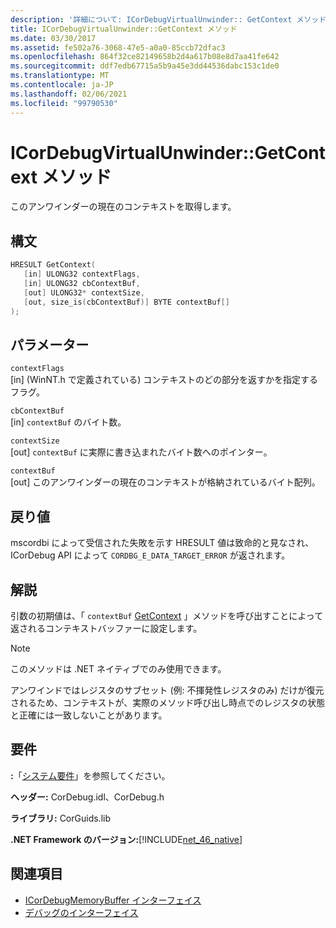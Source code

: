 ```yaml
---
description: '詳細について: ICorDebugVirtualUnwinder:: GetContext メソッド'
title: ICorDebugVirtualUnwinder::GetContext メソッド
ms.date: 03/30/2017
ms.assetid: fe502a76-3068-47e5-a0a0-85ccb72dfac3
ms.openlocfilehash: 864f32ce82149658b2d4a617b08e8d7aa41fe642
ms.sourcegitcommit: ddf7edb67715a5b9a45e3dd44536dabc153c1de0
ms.translationtype: MT
ms.contentlocale: ja-JP
ms.lasthandoff: 02/06/2021
ms.locfileid: "99790530"
---
```

# <a name="icordebugvirtualunwindergetcontext-method"></a>ICorDebugVirtualUnwinder::GetContext メソッド

このアンワインダーの現在のコンテキストを取得します。  
  
## <a name="syntax"></a>構文  
  
```cpp  
HRESULT GetContext(  
   [in] ULONG32 contextFlags,  
   [in] ULONG32 cbContextBuf,  
   [out] ULONG32* contextSize,  
   [out, size_is(cbContextBuf)] BYTE contextBuf[]  
);  
```  
  
## <a name="parameters"></a>パラメーター  

 `contextFlags`  
 [in] (WinNT.h で定義されている) コンテキストのどの部分を返すかを指定するフラグ。  
  
 `cbContextBuf`  
 [in] `contextBuf` のバイト数。  
  
 `contextSize`  
 [out] `contextBuf` に実際に書き込まれたバイト数へのポインター。  
  
 `contextBuf`  
 [out] このアンワインダーの現在のコンテキストが格納されているバイト配列。  
  
## <a name="return-value"></a>戻り値  

 mscordbi によって受信された失敗を示す HRESULT 値は致命的と見なされ、ICorDebug API によって `CORDBG_E_DATA_TARGET_ERROR` が返されます。  
  
## <a name="remarks"></a>解説  

 引数の初期値は、「 `contextBuf` [GetContext](icordebugstackwalk-getcontext-method.md) 」メソッドを呼び出すことによって返されるコンテキストバッファーに設定します。  
  
> [!NOTE]
> このメソッドは .NET ネイティブでのみ使用できます。  
  
 アンワインドではレジスタのサブセット (例: 不揮発性レジスタのみ) だけが復元されるため、コンテキストが、実際のメソッド呼び出し時点でのレジスタの状態と正確には一致しないことがあります。  
  
## <a name="requirements"></a>要件  

 **:**「[システム要件](../../get-started/system-requirements.md)」を参照してください。  
  
 **ヘッダー:** CorDebug.idl、CorDebug.h  
  
 **ライブラリ:** CorGuids.lib  
  
 **.NET Framework のバージョン:**[!INCLUDE[net_46_native](../../../../includes/net-46-native-md.md)]  
  
## <a name="see-also"></a>関連項目

- [ICorDebugMemoryBuffer インターフェイス](icordebugmemorybuffer-interface.md)
- [デバッグのインターフェイス](debugging-interfaces.md)
